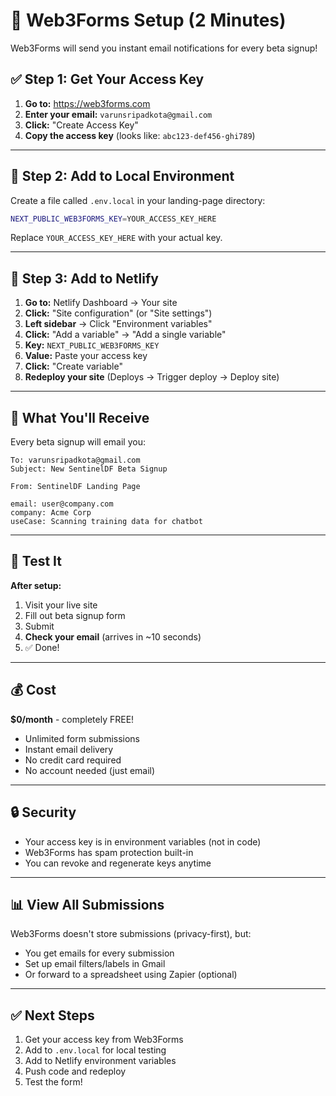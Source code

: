 # 📧 Web3Forms Setup (2 Minutes)

Web3Forms will send you instant email notifications for every beta signup!

## ✅ Step 1: Get Your Access Key

1. **Go to:** https://web3forms.com
2. **Enter your email:** `varunsripadkota@gmail.com`
3. **Click:** "Create Access Key"
4. **Copy the access key** (looks like: `abc123-def456-ghi789`)

---

## 🔧 Step 2: Add to Local Environment

Create a file called `.env.local` in your landing-page directory:

```bash
NEXT_PUBLIC_WEB3FORMS_KEY=YOUR_ACCESS_KEY_HERE
```

Replace `YOUR_ACCESS_KEY_HERE` with your actual key.

---

## 🚀 Step 3: Add to Netlify

1. **Go to:** Netlify Dashboard → Your site
2. **Click:** "Site configuration" (or "Site settings")
3. **Left sidebar** → Click "Environment variables"
4. **Click:** "Add a variable" → "Add a single variable"
5. **Key:** `NEXT_PUBLIC_WEB3FORMS_KEY`
6. **Value:** Paste your access key
7. **Click:** "Create variable"
8. **Redeploy your site** (Deploys → Trigger deploy → Deploy site)

---

## 📧 What You'll Receive

Every beta signup will email you:

```
To: varunsripadkota@gmail.com
Subject: New SentinelDF Beta Signup

From: SentinelDF Landing Page

email: user@company.com
company: Acme Corp
useCase: Scanning training data for chatbot
```

---

## 🧪 Test It

**After setup:**

1. Visit your live site
2. Fill out beta signup form
3. Submit
4. **Check your email** (arrives in ~10 seconds)
5. ✅ Done!

---

## 💰 Cost

**$0/month** - completely FREE!

- Unlimited form submissions
- Instant email delivery
- No credit card required
- No account needed (just email)

---

## 🔒 Security

- Your access key is in environment variables (not in code)
- Web3Forms has spam protection built-in
- You can revoke and regenerate keys anytime

---

## 📊 View All Submissions

Web3Forms doesn't store submissions (privacy-first), but:

- You get emails for every submission
- Set up email filters/labels in Gmail
- Or forward to a spreadsheet using Zapier (optional)

---

## ✅ Next Steps

1. Get your access key from Web3Forms
2. Add to `.env.local` for local testing
3. Add to Netlify environment variables
4. Push code and redeploy
5. Test the form!
